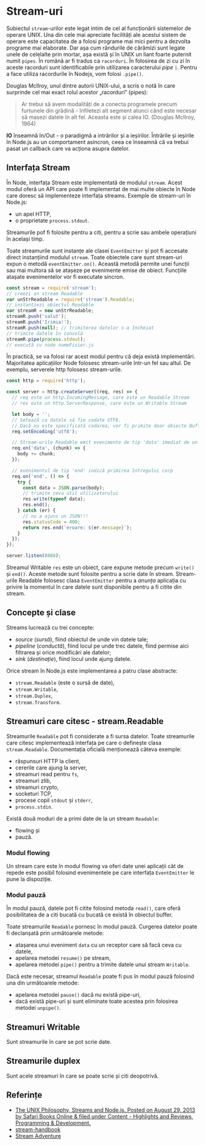 # Stream-uri

Subiectul `stream`-urilor este legat intim de cel al funcționării sistemelor de operare UNIX. Una din cele mai apreciate facilități ale acestui sistem de operare este capacitatea de a folosi programe mai mici pentru a dezvolta programe mai elaborate. Dar așa cum rândurile de cărămizi sunt legate unele de celelalte prin mortar, așa există și în UNIX un liant foarte puternit numit `pipes`. În română ar fi tradus ca `racorduri`. În folosirea de zi cu zi în aceste racorduri sunt identificabile prin utilizarea caracterului *pipe* <code>&#124;</code>. Pentru a face utiliza racordurile în Nodejs, vom folosi `.pipe()`.

Douglas McIlroy, unul dintre autorii UNIX-ului, a scris o notă în care surprinde cel mai exact rolul acestor „racorduri” (pipes):

> Ar trebui să avem modalități de a conecta programele precum furtunele din grădină - înfiletezi alt segment atunci când este necesar să masezi datele în alt fel. Aceasta este și calea IO. (Douglas McIlroy, 1964)

**IO** înseamnă In/Out - o paradigmă a intrărilor și a ieșirilor. Întrările și ieșirile în Node.js au un comportament asincron, ceea ce înseamnă că va trebui pasat un callback care va acționa asupra datelor.

## Interfața Stream

În Node, interfața Stream este implementată de modulul `stream`. Acest modul oferă un API care poate fi implementat de mai multe obiecte în Node care doresc să implementeze interfața streams. Exemple de stream-uri în Node.js:

-   un apel HTTP,
-   o proprietate `process.stdout`.

Streamurile pof fi folosite pentru a citi, pentru a scrie sau ambele operațiuni în același timp.

Toate streamurile sunt instanțe ale clasei `EventEmitter` și pot fi accesate direct instanțiind modulul `stream`. Toate obiectele care sunt stream-uri expun o metodă `eventEmitter.on()`. Această metodă permite unei funcții sau mai multora să se atașeze pe evenimente emise de obiect. Funcțiile atașate evenimentelor vor fi executate sincron.

 ```javascript
const stream = require('stream');
// creezi un stream Readable
var unStrReadable = require('stream').Readable;
// instanțiezi obiectul Readable
var streamR = new unStrReadable;
streamR.push('salut');
streamR.push('Irimia!');
streamR.push(null); // trimiterea datelor s-a încheiat
// trimite datele în consolă
streamR.pipe(process.stdout);
// execută cu node numeFisier.js
 ```

În practică, se va folosi rar acest modul pentru că deja există implementări. Majoritatea aplicațiilor Node folosesc stream-urile într-un fel sau altul. De exemplu, serverele http folosesc stream-urile.

```javascript
const http = require('http');

const server = http.createServer((req, res) => {
  // req este un http.IncomingMessage, care este un Readable Stream
  // res este un http.ServerResponse, care este un Writable Stream

  let body = '';
  // Setează ca datele să fie codate UTF8.
  // Dacă nu este specificată codarea, vor fi primite doar obiecte Buffer.
  req.setEncoding('utf8');

  // Stream-urile Readable emit evenimente de tip 'data' imediat de un receptor este atașat
  req.on('data', (chunk) => {
    body += chunk;
  });

  // evenimentul de tip 'end' indică primirea întregului corp
  req.on('end', () => {
    try {
      const data = JSON.parse(body);
      // trimite ceva util utilizatorului
      res.write(typeof data);
      res.end();
    } catch (er) {
      // nu a ajuns un JSON!!!
      res.statusCode = 400;
      return res.end(`eroare: ${er.message}`);
    }
  });
});

server.listen(8888);
```

Streamul Writable `res` este un obiect, care expune metode precum `write()` și `end()`. Aceste metode sunt folosite pentru a scrie date în stream. Stream-urile Readable folosesc clasa `EventEmitter` pentru a *anunța* aplicația cu privire la momentul în care datele sunt disponibile pentru a fi citite din stream.

## Concepte și clase

Streams lucrează cu trei concepte:

-   *source* (*sursă*), fiind obiectul de unde vin datele tale;
-   *pipeline* (*conductă*), fiind locul pe unde trec datele, fiind permise aici filtrarea și orice modificări ale datelor;
-   *sink* (*destinație*), fiind locul unde ajung datele.

Orice stream în Node.js este implementarea a patru clase abstracte:

-   `stream.Readable` (este o sursă de date),
-   `stream.Writable`,
-   `stream.Duplex`,
-   `stream.Transform`.

## Streamuri care citesc - stream.Readable

Streamurile `Readable` pot fi considerate a fi sursa datelor. Toate streamurile care citesc implementează interfața pe care o definește clasa `stream.Readable`. Documentația oficială menționează câteva exemple:

- răspunsuri HTTP la client,
- cererile care ajung la server,
- streamuri read pentru `fs`,
- streamuri zlib,
- streamuri crypto,
- socketuri TCP,
- procese copil `stdout` și `stderr`,
- `process.stdin`.

Există două moduri de a primi date de la un stream `Readable`:

- flowing și
- pauză.

### Modul flowing

Un stream care este în modul flowing va oferi date unei aplicații cât de repede este posibil folosind evenimentele pe care interfața `EventEmitter` le pune la dispoziție.

### Modul pauză

În modul pauză, datele pot fi citite folosind metoda `read()`, care oferă posibilitatea de a citi bucată cu bucată ce există în obiectul buffer.

Toate streamurile `Readable` pornesc în modul pauză. Curgerea datelor poate fi declanșată prin următoarele metode:

- atașarea unui eveniment `data` cu un receptor care să facă ceva cu datele,
- apelarea metodei `resume()` pe stream,
- apelarea metodei `pipe()` pentru a trimite datele unui stream `Writable`.

Dacă este necesar, streamul `Readable` poate fi pus în modul pauză folosind una din următoarele metode:

- apelarea metodei `pause()` dacă nu există pipe-uri,
- dacă există pipe-uri și sunt eliminate toate acestea prin folosirea metodei `unpipe()`.


## Streamuri Writable

Sunt streamurile în care se pot scrie date.

## Streamurile duplex

Sunt acele streamuri în care se poate scrie și citi deopotrivă.

## Referințe

- [The UNIX Philosophy, Streams and Node.js. Posted on August 29, 2013 by Safari Books Online & filed under Content - Highlights and Reviews, Programming & Development.](https://www.safaribooksonline.com/blog/2013/08/29/the-unix-philosophy-streams-and-node-js/)
- [stream-handbook](https://github.com/substack/stream-handbook)
- [Stream Adventure](https://www.npmjs.com/package/stream-adventure)
